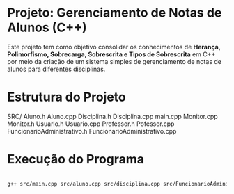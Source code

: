 #  Projeto: Gerenciamento de Notas de Alunos (C++)

Este projeto tem como objetivo consolidar os conhecimentos de **Herança, Polimorfismo, Sobrecarga, Sobrescrita e Tipos de Sobrescrita** em C++ por meio da criação de um sistema simples de gerenciamento de notas de alunos para diferentes disciplinas.


# Estrutura do Projeto

SRC/
    Aluno.h
    Aluno.cpp
    Disciplina.h
    Disciplina.cpp
    main.cpp
    Monitor.cpp
    Monitor.h
    Usuario.h
    Usuario.cpp
    Professor.h
    Pofessor.cpp
    FuncionarioAdministrativo.h
    FuncionarioAdministrativo.cpp



# Execução do Programa

```bash

g++ src/main.cpp src/aluno.cpp src/disciplina.cpp src/FuncionarioAdministrativo.cpp src/Monitor.cpp src/Professor.cpp src/Usuario.cpp -o programa.exe

```